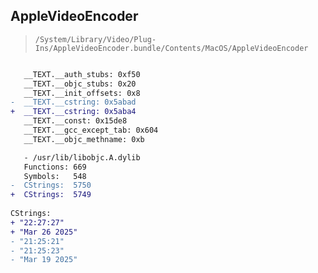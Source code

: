 ## AppleVideoEncoder

> `/System/Library/Video/Plug-Ins/AppleVideoEncoder.bundle/Contents/MacOS/AppleVideoEncoder`

```diff

   __TEXT.__auth_stubs: 0xf50
   __TEXT.__objc_stubs: 0x20
   __TEXT.__init_offsets: 0x8
-  __TEXT.__cstring: 0x5abad
+  __TEXT.__cstring: 0x5aba4
   __TEXT.__const: 0x15de8
   __TEXT.__gcc_except_tab: 0x604
   __TEXT.__objc_methname: 0xb

   - /usr/lib/libobjc.A.dylib
   Functions: 669
   Symbols:   548
-  CStrings:  5750
+  CStrings:  5749
 
CStrings:
+ "22:27:27"
+ "Mar 26 2025"
- "21:25:21"
- "21:25:23"
- "Mar 19 2025"

```
